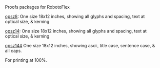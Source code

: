 Proofs packages for RobotoFlex 

[opsz8](https://github.com/TypeNetwork/Roboto-Flex/tree/master/docs/proof-RobotoFlex/opsz8): One size 18x12 inches, showing all glyphs and spacing, text at optical size, & kerning

[opsz14](https://github.com/TypeNetwork/Roboto-Flex/tree/master/docs/proof-RobotoFlex/opsz14): One size 18x12 inches, showing all glyphs and spacing, text at optical size, & kerning

[opsz144](https://github.com/TypeNetwork/Roboto-Flex/tree/master/docs/proof-RobotoFlex/opsz144) One size 18x12 inches, showing ascii, title case, sentence case, & all caps.

For printing at 100%.
